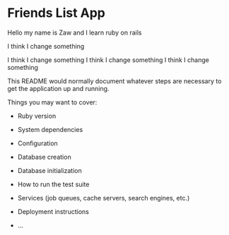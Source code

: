# Friends List App

Hello my name is Zaw and I learn ruby on rails

I think I change something

I think I change something
I think I change something
I think I change something

This README would normally document whatever steps are necessary to get the
application up and running.

Things you may want to cover:

* Ruby version

* System dependencies

* Configuration

* Database creation

* Database initialization

* How to run the test suite

* Services (job queues, cache servers, search engines, etc.)

* Deployment instructions

* ...
